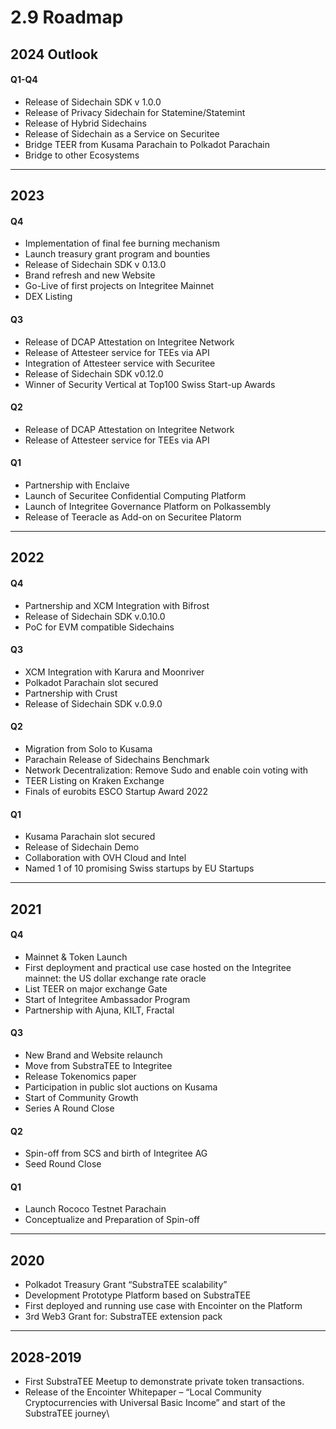 # 2.9 Roadmap

## 2024 Outlook

#### Q1-Q4

* Release of Sidechain SDK v 1.0.0&#x20;
* Release of Privacy Sidechain for Statemine/Statemint&#x20;
* Release of Hybrid Sidechains&#x20;
* Release of Sidechain as a Service on Securitee
* Bridge TEER from Kusama Parachain to Polkadot Parachain&#x20;
* Bridge to other Ecosystems

***

## 2023

#### Q4

* Implementation of final fee burning mechanism&#x20;
* Launch treasury grant program and bounties&#x20;
* Release of Sidechain SDK v 0.13.0 &#x20;
* Brand refresh and new Website
* Go-Live of first projects on Integritee Mainnet&#x20;
* DEX Listing

#### Q3

* Release of DCAP Attestation on Integritee Network
* Release of Attesteer service for TEEs via API
* Integration of Attesteer service with Securitee
* Release of Sidechain SDK v0.12.0
* Winner of Security Vertical at Top100 Swiss Start-up Awards

#### Q2

* Release of DCAP Attestation on Integritee Network
* Release of Attesteer service for TEEs via API

#### Q1

* Partnership with Enclaive&#x20;
* Launch of Securitee Confidential Computing Platform
* Launch of Integritee Governance Platform on Polkassembly
* Release of Teeracle as Add-on on Securitee Platorm

***

## 2022

#### Q4

* Partnership and XCM Integration with Bifrost&#x20;
* Release of Sidechain SDK v.0.10.0&#x20;
* PoC for EVM compatible Sidechains

#### Q3

* XCM Integration with Karura and Moonriver&#x20;
* Polkadot Parachain slot secured&#x20;
* Partnership with Crust&#x20;
* Release of Sidechain SDK v.0.9.0

#### Q2

* Migration from Solo to Kusama&#x20;
* Parachain Release of Sidechains Benchmark&#x20;
* Network Decentralization: Remove Sudo and enable coin voting with&#x20;
* TEER Listing on Kraken Exchange
* Finals of eurobits ESCO Startup Award 2022

#### Q1

* Kusama Parachain slot secured&#x20;
* Release of Sidechain Demo&#x20;
* Collaboration with OVH Cloud and Intel
* Named 1 of 10 promising Swiss startups by EU Startups

***

## 2021

#### Q4

* Mainnet & Token Launch
* &#x20;First deployment and practical use case hosted on the Integritee mainnet: the US dollar exchange rate oracle&#x20;
* List TEER on major exchange Gate&#x20;
* Start of Integritee Ambassador Program&#x20;
* Partnership with Ajuna, KILT, Fractal

#### Q3

* New Brand and Website relaunch&#x20;
* Move from SubstraTEE to Integritee&#x20;
* Release Tokenomics paper&#x20;
* Participation in public slot auctions on Kusama&#x20;
* Start of Community Growth&#x20;
* Series A Round Close

#### Q2

* Spin-off from SCS and birth of Integritee AG&#x20;
* Seed Round Close

#### Q1

* Launch Rococo Testnet Parachain&#x20;
* Conceptualize and Preparation of Spin-off

***

## 2020

* Polkadot Treasury Grant “SubstraTEE scalability”
* Development Prototype Platform based on SubstraTEE
* First deployed and running use case with Encointer on the Platform
* 3rd Web3 Grant for: SubstraTEE extension pack

***

## 2028-2019

* First SubstraTEE Meetup to demonstrate private token transactions.
* Release of the Encointer Whitepaper – “Local Community Cryptocurrencies with Universal Basic Income” and start of the SubstraTEE journey\
